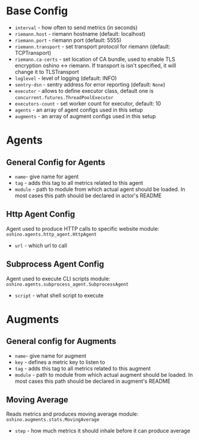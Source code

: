 Base Config
============
- `interval` - how often to send metrics (in seconds)
- `riemann.host` - riemann hostname (default: localhost)
- `riemann.port` - riemann port (default: 5555)
- `riemann.transport` - set transport protocol for riemann (default: TCPTransport)
- `riemann.ca-certs` - set location of CA bundle, used to enable TLS encryption oshino <-> riemann. If transport is isn't specified, it will change it to TLSTransport
- `loglevel` - level of logging (default: INFO)
- `sentry-dsn` - sentry address for error reporting (default: `None`)
- `executor` - allows to define executor class, default one is `concurrent.futures.ThreadPoolExecutor`
- `executors-count` - set worker count for executor, default: 10
- `agents` - an array of agent configs used in this setup
- `augments` - an array of augment configs used in this setup

Agents
=======

General Config for Agents
------------------------
- `name`- give name for agent
- `tag` - adds this tag to all metrics related to this agent
- `module` - path to module from which actual agent should be loaded. In most cases this path should be declared in actor's README

Http Agent Config
----------------
Agent used to produce HTTP calls to specific website
module: `oshino.agents.http_agent.HttpAgent`

- `url` - which url to call

Subprocess Agent Config
-----------------------
Agent used to execute CLI scripts
module: `oshino.agents.subprocess_agent.SubprocessAgent`

- `script` - what shell script to execute


Augments
========

General config for Augments
---------------------------
- `name`- give name for augment
- `key` - defines a metric key to listen to
- `tag` - adds this tag to all metrics related to this augment
- `module` - path to module from which actual augment should be loaded. In most cases this path should be declared in augment's README


Moving Average
--------------
Reads metrics and produces moving average
module: `oshino.augments.stats.MovingAverage`

- `step` - how much metrics it should inhale before it can produce average
